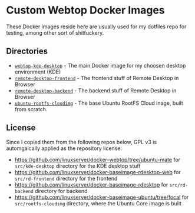 # Custom Webtop Docker Images

These Docker images reside here are usually used for my dotfiles repo
for testing, among other sort of shitfuckery.

## Directories

* [`webtop-kde-desktop`](./src/kde-desktop) - The main Docker image for my choosen desktop environment (KDE)
* [`remote-desktop-frontend`](./src/rd-frontend) - The frontend stuff of Remote Desktop in Browser
* [`remote-desktop-backend`](./src/rd-backend) - The backend stuff of Remote Desktop in Browser
* [`ubuntu-rootfs-cloudimg`](./src/rootfs-cloudimg) - The base Ubuntu RootFS Cloud inage, built from scratch.

## License

Since I copied them from the following repos below, GPL v3 is automgaically applied as the repository license:

* https://github.com/linuxserver/docker-webtop/tree/ubuntu-mate for `src/kde-desktop` directory for the KDE desktop stuff
* https://github.com/linuxserver/docker-baseimage-rdesktop-web for `src/rd-frontend` directory for the frontend
* https://github.com/linuxserver/docker-baseimage-rdesktop for `src/rd-backend` directory for backend
* https://github.com/linuxserver/docker-baseimage-ubuntu/tree/focal for `src/rootfs-cloudimg` directory, where the Ubuntu Core image is built
